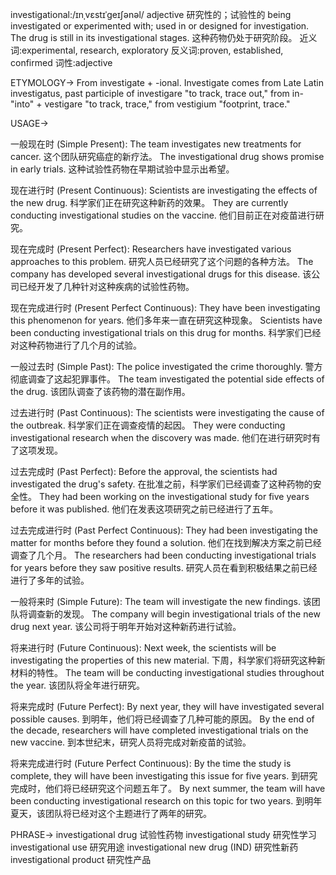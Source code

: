 investigational:/ɪnˌvɛstɪˈɡeɪʃənəl/
adjective
研究性的；试验性的
being investigated or experimented with; used in or designed for investigation.
The drug is still in its investigational stages.  这种药物仍处于研究阶段。
近义词:experimental, research, exploratory
反义词:proven, established, confirmed
词性:adjective


ETYMOLOGY->
From investigate + -ional.  Investigate comes from Late Latin investigatus, past participle of investigare "to track, trace out," from in- "into" + vestigare "to track, trace," from vestigium "footprint, trace."


USAGE->

一般现在时 (Simple Present):
The team investigates new treatments for cancer.  这个团队研究癌症的新疗法。
The investigational drug shows promise in early trials.  这种试验性药物在早期试验中显示出希望。

现在进行时 (Present Continuous):
Scientists are investigating the effects of the new drug.  科学家们正在研究这种新药的效果。
They are currently conducting investigational studies on the vaccine.  他们目前正在对疫苗进行研究。

现在完成时 (Present Perfect):
Researchers have investigated various approaches to this problem.  研究人员已经研究了这个问题的各种方法。
The company has developed several investigational drugs for this disease.  该公司已经开发了几种针对这种疾病的试验性药物。

现在完成进行时 (Present Perfect Continuous):
They have been investigating this phenomenon for years.  他们多年来一直在研究这种现象。
Scientists have been conducting investigational trials on this drug for months.  科学家们已经对这种药物进行了几个月的试验。

一般过去时 (Simple Past):
The police investigated the crime thoroughly.  警方彻底调查了这起犯罪事件。
The team investigated the potential side effects of the drug. 该团队调查了该药物的潜在副作用。

过去进行时 (Past Continuous):
The scientists were investigating the cause of the outbreak.  科学家们正在调查疫情的起因。
They were conducting investigational research when the discovery was made. 他们在进行研究时有了这项发现。

过去完成时 (Past Perfect):
Before the approval, the scientists had investigated the drug's safety.  在批准之前，科学家们已经调查了这种药物的安全性。
They had been working on the investigational study for five years before it was published.  他们在发表这项研究之前已经进行了五年。

过去完成进行时 (Past Perfect Continuous):
They had been investigating the matter for months before they found a solution.  他们在找到解决方案之前已经调查了几个月。
The researchers had been conducting investigational trials for years before they saw positive results.  研究人员在看到积极结果之前已经进行了多年的试验。


一般将来时 (Simple Future):
The team will investigate the new findings.  该团队将调查新的发现。
The company will begin investigational trials of the new drug next year.  该公司将于明年开始对这种新药进行试验。

将来进行时 (Future Continuous):
Next week, the scientists will be investigating the properties of this new material.  下周，科学家们将研究这种新材料的特性。
The team will be conducting investigational studies throughout the year. 该团队将全年进行研究。


将来完成时 (Future Perfect):
By next year, they will have investigated several possible causes.  到明年，他们将已经调查了几种可能的原因。
By the end of the decade, researchers will have completed investigational trials on the new vaccine. 到本世纪末，研究人员将完成对新疫苗的试验。


将来完成进行时 (Future Perfect Continuous):
By the time the study is complete, they will have been investigating this issue for five years.  到研究完成时，他们将已经研究这个问题五年了。
By next summer, the team will have been conducting investigational research on this topic for two years. 到明年夏天，该团队将已经对这个主题进行了两年的研究。


PHRASE->
investigational drug  试验性药物
investigational study  研究性学习
investigational use  研究用途
investigational new drug (IND)  研究性新药
investigational product  研究性产品
